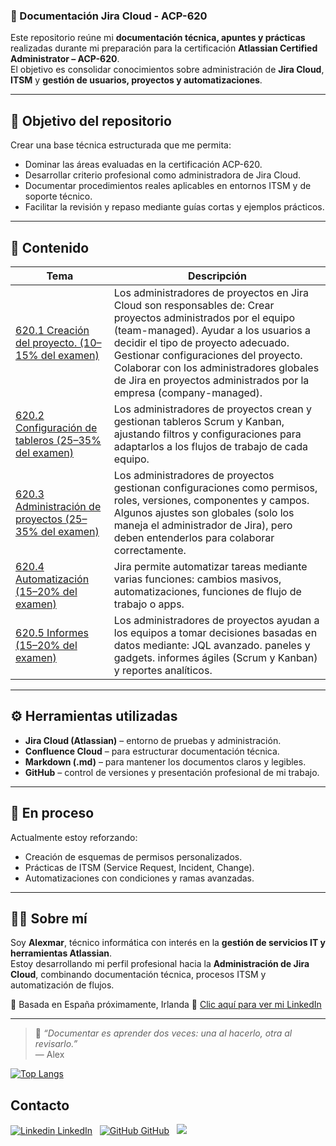 ### 📘 Documentación Jira Cloud - ACP-620

Este repositorio reúne mi **documentación técnica, apuntes y prácticas** realizadas durante mi preparación para la certificación **Atlassian Certified Administrator – ACP-620**.  
El objetivo es consolidar conocimientos sobre administración de **Jira Cloud**, **ITSM** y **gestión de usuarios, proyectos y automatizaciones**.

---

## 🎯 Objetivo del repositorio
Crear una base técnica estructurada que me permita:
- Dominar las áreas evaluadas en la certificación ACP-620.  
- Desarrollar criterio profesional como administradora de Jira Cloud.  
- Documentar procedimientos reales aplicables en entornos ITSM y de soporte técnico.  
- Facilitar la revisión y repaso mediante guías cortas y ejemplos prácticos.

---

## 🧩 Contenido
| Tema | Descripción |
|------|--------------|
| [620.1 Creación del proyecto. (10–15% del examen)]([Usuarios_y_Grupos.md](https://alexmarsanchez.github.io/Certificacion-Admin-Jira-Cloud-ACP620-en-Spanish/620.1_950273.html)) | Los administradores de proyectos en Jira Cloud son responsables de: Crear proyectos administrados por el equipo (team-managed). Ayudar a los usuarios a decidir el tipo de proyecto adecuado. Gestionar configuraciones del proyecto. Colaborar con los administradores globales de Jira en proyectos administrados por la empresa (company-managed). |
| [620.2 Configuración de tableros (25–35% del examen)]([Permisos_y_Roles.md](https://alexmarsanchez.github.io/Certificacion-Admin-Jira-Cloud-ACP620-en-Spanish/620.2_983041.html)) | Los administradores de proyectos crean y gestionan tableros Scrum y Kanban, ajustando filtros y configuraciones para adaptarlos a los flujos de trabajo de cada equipo. |
| [620.3 Administración de proyectos (25–35% del examen)]([Flujos_de_Trabajo.md](https://alexmarsanchez.github.io/Certificacion-Admin-Jira-Cloud-ACP620-en-Spanish/620.3_1015809.html)) | Los administradores de proyectos gestionan configuraciones como permisos, roles, versiones, componentes y campos. Algunos ajustes son globales (solo los maneja el administrador de Jira), pero deben entenderlos para colaborar correctamente. |
| [620.4 Automatización (15–20% del examen)]([Pantallas_y_Campos.md](https://alexmarsanchez.github.io/Certificacion-Admin-Jira-Cloud-ACP620-en-Spanish/620.4_1048578.html)) | Jira permite automatizar tareas mediante varias funciones: cambios masivos, automatizaciones, funciones de flujo de trabajo o apps. |
| [620.5 Informes (15–20% del examen)]([Automatizaciones.md](https://alexmarsanchez.github.io/Certificacion-Admin-Jira-Cloud-ACP620-en-Spanish/620.5_1081345.html)) | Los administradores de proyectos ayudan a los equipos a tomar decisiones basadas en datos mediante: JQL avanzado. paneles y gadgets. informes ágiles (Scrum y Kanban) y reportes analíticos. |

---

## ⚙️ Herramientas utilizadas
- **Jira Cloud (Atlassian)** – entorno de pruebas y administración.  
- **Confluence Cloud** – para estructurar documentación técnica.  
- **Markdown (.md)** – para mantener los documentos claros y legibles.  
- **GitHub** – control de versiones y presentación profesional de mi trabajo.

---

## 🧠 En proceso
Actualmente estoy reforzando:
- Creación de esquemas de permisos personalizados.  
- Prácticas de ITSM (Service Request, Incident, Change).  
- Automatizaciones con condiciones y ramas avanzadas.

---

## 👩‍💻 Sobre mí
Soy **Alexmar**, técnico informática con interés en la **gestión de servicios IT y herramientas Atlassian**.  
Estoy desarrollando mi perfil profesional hacia la **Administración de Jira Cloud**, combinando documentación técnica, procesos ITSM y automatización de flujos.

📍 Basada en España  próximamente, Irlanda
📧 [Clic aquí para ver mi LinkedIn](https://www.linkedin.com/in/alexmar-sanchez)  

---

> 💬 *“Documentar es aprender dos veces: una al hacerlo, otra al revisarlo.”*  
> — Alex


[![Top Langs](https://github-readme-stats.vercel.app/api/top-langs/?username=alexmarsanchez&layout=compact)](https://github.com/alexmarsanchez/github-readme-stats)

## Contacto
[![Linkedin](https://i.stack.imgur.com/gVE0j.png) LinkedIn](https://www.linkedin.com/in/alexmar-sanchez/)
&nbsp;
[![GitHub](https://i.stack.imgur.com/tskMh.png) GitHub](https://github.com/alexmarsanchez/github-readme-stats)
&nbsp;
[![](https://img.shields.io/badge/Gmail-D14836?style=for-the-badge&logo=gmail&logoColor=white)](mailto:alexmarsanchez11@gmail.com)

<!--
**Los nombres de los temas son; dark, radical, merko, gruvbox, tokyonight, onedark, cobalt, synthwave, highcontrast, dracula
